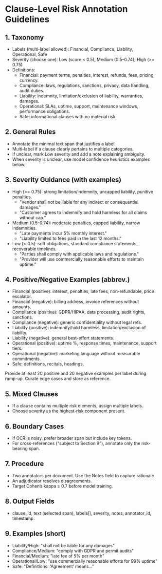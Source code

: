 # Clause-Level Risk Annotation Guidelines

## 1. Taxonomy
- Labels (multi-label allowed): Financial, Compliance, Liability, Operational, Safe
- Severity (choose one): Low (score < 0.5), Medium (0.5–0.74), High (>= 0.75)
- Definitions:
	- Financial: payment terms, penalties, interest, refunds, fees, pricing, currency.
	- Compliance: laws, regulations, sanctions, privacy, data handling, audit duties.
	- Liability: indemnity, limitation/exclusion of liability, warranties, damages.
	- Operational: SLAs, uptime, support, maintenance windows, performance obligations.
	- Safe: informational clauses with no material risk.

## 2. General Rules
- Annotate the minimal text span that justifies a label.
- Multi-label if a clause clearly pertains to multiple categories.
- If unclear, mark Low severity and add a note explaining ambiguity.
- When severity is unclear, use model confidence heuristics examples below.

## 3. Severity Guidance (with examples)
- High (>= 0.75): strong limitation/indemnity, uncapped liability, punitive penalties.
	- "Vendor shall not be liable for any indirect or consequential damages."
	- "Customer agrees to indemnify and hold harmless for all claims without cap."
- Medium (0.5–0.74): moderate penalties, capped liability, narrow indemnities.
	- "Late payments incur 5% monthly interest."
	- "Liability limited to fees paid in the last 12 months."
- Low (< 0.5): soft obligations, standard compliance statements, recoverable timelines.
	- "Parties shall comply with applicable laws and regulations."
	- "Provider will use commercially reasonable efforts to maintain uptime."

## 4. Positive/Negative Examples (abbrev.)
- Financial (positive): interest, penalties, late fees, non-refundable, price escalator.
- Financial (negative): billing address, invoice references without amounts.
- Compliance (positive): GDPR/HIPAA, data processing, audit rights, sanctions.
- Compliance (negative): generic confidentiality without legal refs.
- Liability (positive): indemnify/hold harmless, limitation/exclusion of liability.
- Liability (negative): general best-effort statements.
- Operational (positive): uptime %, response times, maintenance, support tiers.
- Operational (negative): marketing language without measurable commitments.
- Safe: definitions, recitals, headings.

Provide at least 20 positive and 20 negative examples per label during ramp-up. Curate edge cases and store as reference.

## 5. Mixed Clauses
- If a clause contains multiple risk elements, assign multiple labels.
- Choose severity as the highest-risk component present.

## 6. Boundary Cases
- If OCR is noisy, prefer broader span but include key tokens.
- For cross-references ("subject to Section 9"), annotate only the risk-bearing span.

## 7. Procedure
- Two annotators per document. Use the Notes field to capture rationale.
- An adjudicator resolves disagreements.
- Target Cohen’s kappa ≥ 0.7 before model training.

## 8. Output Fields
- clause_id, text (selected span), labels[], severity, notes, annotator_id, timestamp.

## 9. Examples (short)
- Liability/High: "shall not be liable for any damages"
- Compliance/Medium: "comply with GDPR and permit audits"
- Financial/Medium: "late fee of 5% per month"
- Operational/Low: "use commercially reasonable efforts for 99% uptime"
- Safe: "Definitions: 'Agreement' means..."
